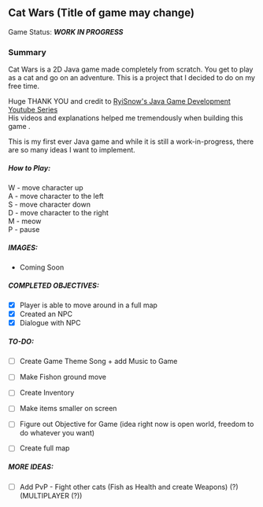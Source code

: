 ## Cat Wars (Title of game may change) 

Game Status: _**WORK IN PROGRESS**_
### Summary
Cat Wars is a 2D Java game made completely from scratch. You get to play as a cat and go on an adventure. 
This is a project that I decided to do on my free time.

Huge THANK YOU and credit to [RyiSnow's Java Game Development Youtube Series](https://www.youtube.com/playlist?list=PL_QPQmz5C6WUF-pOQDsbsKbaBZqXj4qSq) <br/>
His videos and explanations helped me tremendously when building this game .<br/>


This is my first ever Java game and while it is still a work-in-progress, there are so many ideas I want to implement.<br/>

##### How to Play:
W - move character up <br/>
A - move character to the left <br/>
S - move character down <br/>
D - move character to the right <br/>
M - meow <br/>
P - pause <br/>

##### IMAGES: 
- Coming Soon

##### COMPLETED OBJECTIVES:
- [X] Player is able to move around in a full map 
- [X] Created an NPC
- [X] Dialogue with NPC

##### TO-DO:
- [ ] Create Game Theme Song + add Music to Game 
- [ ] Make Fishon ground move
- [ ] Create Inventory
- [ ] Make items smaller on screen
- [ ] Figure out Objective for Game (idea right now is open world, freedom to do whatever you want)
- [ ] Create full map


##### MORE IDEAS:
- [ ] Add PvP - Fight other cats (Fish as Health and create Weapons) (?) (MULTIPLAYER (?))

